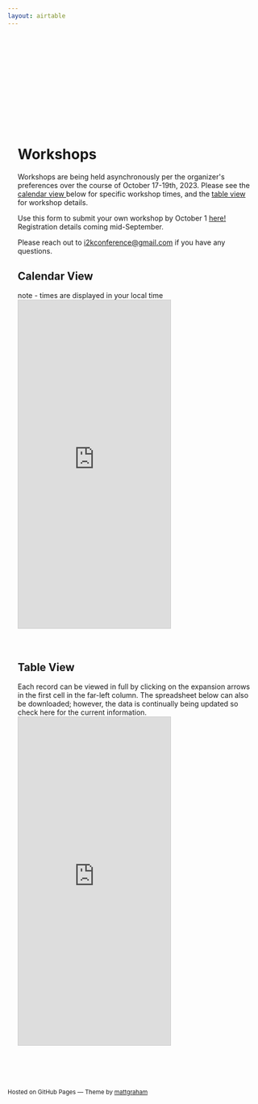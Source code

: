 ```yaml
---
layout: airtable
---
```


<div style="max-width:800px;margin:175px auto 0px auto;padding:20px;" markdown="1">
<h1>Workshops</h1>

Workshops are being held asynchronously per the organizer's preferences over the course of October 17-19th, 2023. Please see the <a href="#calendar">calendar view </a>below for specific workshop times, and the <a href="#table">table view</a> for workshop details.

Use this form to submit your own workshop by October 1 [here!](https://airtable.com/appE66koIe2ofWJw7/shr2DZI2uwCyw4taP)
Registration details coming mid-September.

Please reach out to [i2kconference@gmail.com](mailto:i2kconference@gmail.com) if you have any questions.


<h2 id="calendar">Calendar View</h2>
note - times are displayed in your local time
<iframe class="airtable-embed" src="https://airtable.com/embed/appE66koIe2ofWJw7/shrSx0Qs2y53i68Iq?backgroundColor=greenLight&viewControls=on" frameborder="0" onmousewheel="" width="65%" height="650" style="background: transparent; border: 1px solid #ccc;"></iframe>

<br>
<br>
<br>

<h2 id="table">Table View</h2>
Each record can be viewed in full by clicking on the expansion arrows in the first cell in the far-left column.  The spreadsheet below can also be downloaded; however, the data is continually being updated so check here for the current information.
<iframe class="airtable-embed" src="https://airtable.com/embed/appE66koIe2ofWJw7/shreRU2FySOQcMK6z?backgroundColor=greenLight&viewControls=on" frameborder="0" onmousewheel="" width="65%" height="650" style="background: transparent; border: 1px solid #ccc;"></iframe>
</div>

<br>
<br>
<br>
<p><small>Hosted on GitHub Pages &mdash; Theme by <a href="https://twitter.com/mattgraham">mattgraham</a></small></p>
